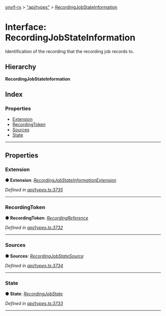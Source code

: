 [onvif-rx](../README.md) > ["api/types"](../modules/_api_types_.md) > [RecordingJobStateInformation](../interfaces/_api_types_.recordingjobstateinformation.md)

# Interface: RecordingJobStateInformation

Identification of the recording that the recording job records to.

## Hierarchy

**RecordingJobStateInformation**

## Index

### Properties

* [Extension](_api_types_.recordingjobstateinformation.md#extension)
* [RecordingToken](_api_types_.recordingjobstateinformation.md#recordingtoken)
* [Sources](_api_types_.recordingjobstateinformation.md#sources)
* [State](_api_types_.recordingjobstateinformation.md#state)

---

## Properties

<a id="extension"></a>

###  Extension

**● Extension**: *[RecordingJobStateInformationExtension](_api_types_.recordingjobstateinformationextension.md)*

*Defined in [api/types.ts:3735](https://github.com/patrickmichalina/onvif-rx/blob/d62cee9/src/api/types.ts#L3735)*

___
<a id="recordingtoken"></a>

###  RecordingToken

**● RecordingToken**: *[RecordingReference](../modules/_api_types_.md#recordingreference)*

*Defined in [api/types.ts:3732](https://github.com/patrickmichalina/onvif-rx/blob/d62cee9/src/api/types.ts#L3732)*

___
<a id="sources"></a>

###  Sources

**● Sources**: *[RecordingJobStateSource](_api_types_.recordingjobstatesource.md)*

*Defined in [api/types.ts:3734](https://github.com/patrickmichalina/onvif-rx/blob/d62cee9/src/api/types.ts#L3734)*

___
<a id="state"></a>

###  State

**● State**: *[RecordingJobState](../modules/_api_types_.md#recordingjobstate)*

*Defined in [api/types.ts:3733](https://github.com/patrickmichalina/onvif-rx/blob/d62cee9/src/api/types.ts#L3733)*

___

